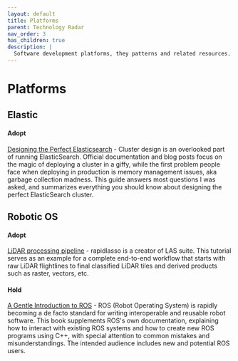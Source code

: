```yaml
---
layout: default
title: Platforms
parent: Technology Radar
nav_order: 3
has_children: true
description: |
  Software development platforms, they patterns and related resources.
---
```


# Platforms

## Elastic

#### Adopt

[Designing the Perfect Elasticsearch](https://thoughts.t37.net/designing-the-perfect-elasticsearch-cluster-the-almost-definitive-guide-e614eabc1a87) - Cluster design is an overlooked part of running ElasticSearch. Official documentation and blog posts focus on the magic of deploying a cluster in a giffy, while the first problem people face when deploying in production is memory management issues, aka garbage collection madness. This guide answers most questions I was asked, and summarizes everything you should know about designing the perfect ElasticSearch cluster.


## Robotic OS

#### Adopt

[LiDAR processing pipeline](https://rapidlasso.com/2018/07/19/complete-lidar-processing-pipeline-from-raw-flightlines-to-final-products/) - rapidlasso is a creator of LAS suite. This tutorial serves as an example for a complete end-to-end workflow that starts with raw LiDAR flightlines to final classified LiDAR tiles and derived products such as raster, vectors, etc.

#### Hold

[A Gentle Introduction to ROS](https://www.cse.sc.edu/~jokane/agitr/) - ROS (Robot Operating System) is rapidly becoming a de facto standard for writing interoperable and reusable robot software. This book supplements ROS's own documentation, explaining how to interact with existing ROS systems and how to create new ROS programs using C++, with special attention to common mistakes and misunderstandings. The intended audience includes new and potential ROS users. 

